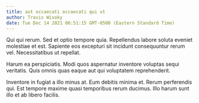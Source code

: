 ```yaml
---
title: aut occaecati occaecati qui ut
author: Travis Wisoky
date: Tue Dec 14 2021 06:51:15 GMT-0500 (Eastern Standard Time)
---
```

Qui qui rerum. Sed et optio tempore quia. Repellendus labore soluta eveniet molestiae et est. Sapiente eos excepturi sit incidunt consequuntur rerum vel. Necessitatibus ut repellat.

 Harum ea perspiciatis. Modi quos aspernatur inventore voluptas sequi veritatis. Quis omnis quas eaque aut qui voluptatem reprehenderit.

 Inventore in fugiat a illo minus at. Eum debitis minima et. Rerum perferendis qui. Est tempore maxime quasi temporibus rerum ducimus. Illo harum sunt illo et ab libero facilis.